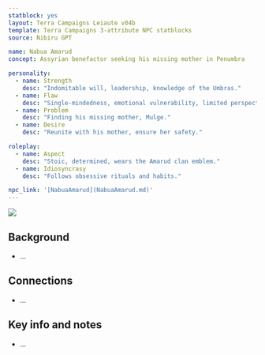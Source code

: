 ```yaml
---
statblock: yes
layout: Terra Campaigns Leiaute v04b
template: Terra Campaigns 3-attribute NPC statblocks
source: Nibiru GPT

name: Nabua Amarud
concept: Assyrian benefactor seeking his missing mother in Penumbra

personality:
  - name: Strength
    desc: "Indomitable will, leadership, knowledge of the Umbras."
  - name: Flaw
    desc: "Single-mindedness, emotional vulnerability, limited perspective."
  - name: Problem
    desc: "Finding his missing mother, Mulge."
  - name: Desire
    desc: "Reunite with his mother, ensure her safety."

roleplay:
  - name: Aspect
    desc: "Stoic, determined, wears the Amarud clan emblem."
  - name: Idiosyncrasy
    desc: "Follows obsessive rituals and habits."

npc_link: '[NabuaAmarud](NabuaAmarud.md)'
---
```


![](https://i.imgur.com/309znJG.png)

## Background
- ...

## Connections
- ...

## Key info and notes
- ...


